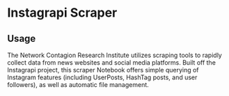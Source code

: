 # Instagrapi Scraper

## Usage
The Network Contagion Research Institute utilizes scraping tools to rapidly collect data from news websites and social media platforms. Built off the Instagrapi project, this scraper Notebook offers simple querying of Instagram features (including UserPosts, HashTag posts, and user followers), as well as automatic file management. 


